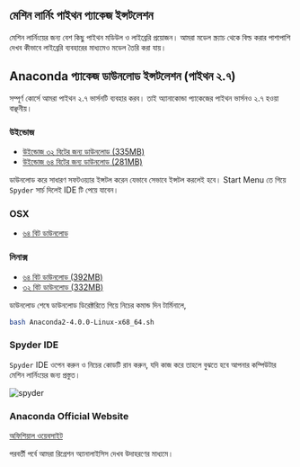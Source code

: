## মেশিন লার্নিং পাইথন প্যাকেজ ইন্সটলেশন

মেশিন লার্নিংয়ের জন্য বেশ কিছু পাইথন মডিউল ও লাইব্রেরি প্রয়োজন। আমরা মডেল স্ক্র্যাচ থেকে বিল্ড করার পাশাপাশি দেখব কীভাবে লাইব্রেরি ব্যবহারের মাধ্যমেও মডেল তৈরি করা যায়।

## Anaconda প্যাকেজ ডাউনলোড ইন্সটলেশন (পাইথন ২.৭)

সম্পূর্ণ কোর্সে আমরা পাইথন ২.৭ ভার্সনটি ব্যবহার করব। তাই অ্যানাকোন্ডা প্যাকেজের   পাইথন ভার্সনও ২.৭ হওয়া বাঞ্ছনীয়। 

### উইন্ডোজ

* [উইন্ডোজ ৩২ বিটের জন্য ডাউনলোড (335MB)](http://repo.continuum.io/archive/Anaconda2-4.0.0-Windows-x86_64.exe)
* [উইন্ডোজ ৬৪ বিটের জন্য ডাউনলোড (281MB)](http://repo.continuum.io/archive/Anaconda2-4.0.0-Windows-x86.exe)

ডাউনলোড করে সাধারণ সফটওয়্যার ইন্সটল করেন যেভাবে সেভাবে ইন্সটল করলেই হবে। Start Menu তে গিয়ে `Spyder` সার্চ দিলেই IDE টি পেয়ে যাবেন। 

### OSX

* [৬৪ বিট ডাউনলোড](http://repo.continuum.io/archive/Anaconda2-4.0.0-MacOSX-x86_64.pkg)

### লিনাক্স

* [৬৪ বিট ডাউনলোড (392MB)](http://repo.continuum.io/archive/Anaconda2-4.0.0-Linux-x86_64.sh)
* [৩২ বিট ডাউনলোড (332MB)](http://repo.continuum.io/archive/Anaconda2-4.0.0-Linux-x86.sh)

ডাউনলোড শেষে ডাউনলোড ডিরেক্টরিতে গিয়ে নিচের কমান্ড দিন টার্মিনালে,

```bash
bash Anaconda2-4.0.0-Linux-x68_64.sh
```

### Spyder IDE

`Spyder` IDE ওপেন করুন ও নিচের কোডটি রান করুন, যদি কাজ করে তাহলে বুঝতে হবে আপনার কম্পিউটার মেশিন লার্নিংয়ের জন্য প্রস্তুত।

![spyder](http://i.imgur.com/60fqy4Y.gif)

### Anaconda Official Website

[অফিশিয়াল ওয়েবসাইট](https://www.continuum.io/downloads)

পরবর্তী পর্বে আমরা রিগ্রেশন অ্যানালাইসিস দেখব উদাহরণের মাধ্যমে।
